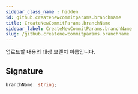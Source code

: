 ```yaml
---
sidebar_class_name : hidden
id: github.createnewcommitparams.branchname
title: CreateNewCommitParams.branchName
sidebar_label: CreateNewCommitParams.branchName
slug: /github.createnewcommitparams.branchname
---
```






업로드할 내용의 대상 브랜치 이름입니다.

## Signature

```typescript
branchName: string;
```
